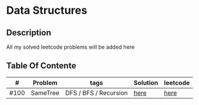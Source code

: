 # Data Structures

## Description
All my solved leetcode problems will be added here

## Table Of Contente 

| # | Problem | tags | Solution | leetcode |
|---| ------- | ---- | -------- | -------- |
| #100 | SameTree | DFS / BFS / Recursion | [here](Leetcode/100_Same_Tree) | [here](https://leetcode.com/problems/same-tree/) |

